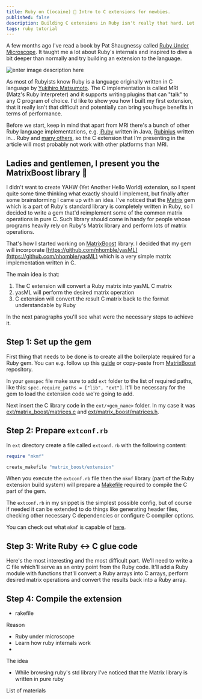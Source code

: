 ```yaml
---
title: Ruby on C(ocaine) 💉 Intro to C extensions for newbies.
published: false
description: Building C extensions in Ruby isn't really that hard. Let me show you how I built my first one.
tags: ruby tutorial
---
```


A few months ago I've read a book by Pat Shaugnessy called [Ruby Under Microscope](http://patshaughnessy.net/ruby-under-a-microscope). It taught me a lot about Ruby's internals and inspired to dive a bit deeper than normally and try building an extension to the language.

![enter image description here](http://patshaughnessy.net/assets/images/RUM_coverfront.png)

As most of Rubyists know Ruby is a language originally written in C language by [Yukihiro Matsumoto]([https://en.wikipedia.org/wiki/Yukihiro_Matsumoto](https://en.wikipedia.org/wiki/Yukihiro_Matsumoto)). The C implementation is called MRI (Matz's Ruby Interpreter) and it supports writing plugins that can "talk" to any C program of choice. I'd like to show you how I built my first extension, that it really isn't that difficult and potentially can bring you huge benefits in terms of performance.

Before we start, keep in mind that apart from MRI there's a bunch of other Ruby language implementations, e.g. [jRuby]([https://github.com/jruby/jruby](https://github.com/jruby/jruby)) written in Java, [Rubinius]([https://github.com/rubinius/rubinius/) written in... Ruby and [many others]([https://github.com/codicoscepticos/ruby-implementations](https://github.com/codicoscepticos/ruby-implementations)), so the C extension that I'm presenting in the article will most probably not work with other platforms than MRI.

## Ladies and gentlemen, I present you the MatrixBoost library 👏
I didn't want to create YAHW (Yet Another Hello World) extension, so I spent quite some time thinking what exactly should I implement, but finally after some brainstorming I came up with an idea. I've noticed that the [Matrix](https://ruby-doc.org/stdlib-2.5.1/libdoc/matrix/rdoc/Matrix.html) gem which is a part of Ruby's standard library is completely written in Ruby, so I decided to write a gem that'd reimplement some of the common matrix operations in pure C. Such library should come in handy for people whose programs heavily rely on Ruby's Matrix library and perform lots of matrix operations.

That's how I started working on [MatrixBoost](https://github.com/Bajena/matrix_boost) library. I decided that my gem will incorporate [https://github.com/nhomble/yasML](https://github.com/nhomble/yasML) which is a very simple matrix implementation written in C.

The main idea is that:
1. The C extension will convert a Ruby matrix into yasML C matrix
2. yasML will perform the desired matrix operation
3. C extension will convert the result C matrix back to the format understandable by Ruby

In the next paragraphs you'll see what were the necessary steps to achieve it.

## Step 1: Set up the gem
First thing that needs to be done is to create all the boilerplate required for a Ruby gem. You can e.g. follow up this [guide](https://guides.rubygems.org/make-your-own-gem/) or copy-paste from [MatrixBoost](https://github.com/Bajena/matrix_boost) repository.

In your `gemspec` file make sure to add `ext` folder to the list of required paths, like this: `spec.require_paths = ["lib", "ext"]`. It'll be necessary for the gem to load the extension code we're going to add.

Next insert the C library code in the `ext/<gem_name>` folder. In my case it was [ext/matrix_boost/matrices.c](https://github.com/Bajena/matrix_boost/blob/master/ext/matrix_boost/matrices.c) and [ext/matrix_boost/matrices.h](https://github.com/Bajena/matrix_boost/blob/master/ext/matrix_boost/matrices.h).

## Step 2: Prepare `extconf.rb`
In `ext` directory create a file called `extconf.rb` with the following content:
```ruby
require "mkmf"

create_makefile "matrix_boost/extension"
```

When you execute the `extconf.rb` file then the `mkmf` library (part of the Ruby extension build system) will prepare a [Makefile](https://en.wikipedia.org/wiki/Make_%28software%29) required to compile the C part of the gem.

The `extconf.rb` in my snippet is the simplest possible config, but of course if needed it can be extended to do things like generating header files, checking other necessary C dependencies or configure C compiler options.

You can check out what  `mkmf` is capable of [here](https://github.com/ruby/ruby/blob/master/lib/mkmf.rb).

## Step 3: Write Ruby <-> C glue code
Here's the most interesting and the most difficult part. We'll need to write a C file which'll serve as an entry point from the Ruby code. It'll add a Ruby module with functions that'll convert a Ruby arrays into C arrays, perform desired matrix operations and convert the results back into a Ruby array.

## Step 4: Compile the extension

- rakefile


Reason
- Ruby under microscope
- Learn how ruby internals work
-

The idea
- While browsing ruby's std library I've noticed that the Matrix library is written in pure ruby

List of materials

